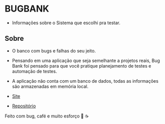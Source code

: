 # BUGBANK  
- Informações sobre o Sistema que escolhi pra testar.

## Sobre  
- O banco com bugs e falhas do seu jeito.

- Pensando em uma aplicação que seja semelhante a projetos reais, Bug Bank foi pensado para que você pratique planejamento de testes e automação de testes.   

- A aplicação não conta com um banco de dados, todas as informações são armazenadas em memória local.

- [Site](https://bugbank.netlify.app/)  
- [Repositório](https://github.com/jhonatasmatos/bugbank-ui)

Feito com bug, café e muito esforço 👾 ☕